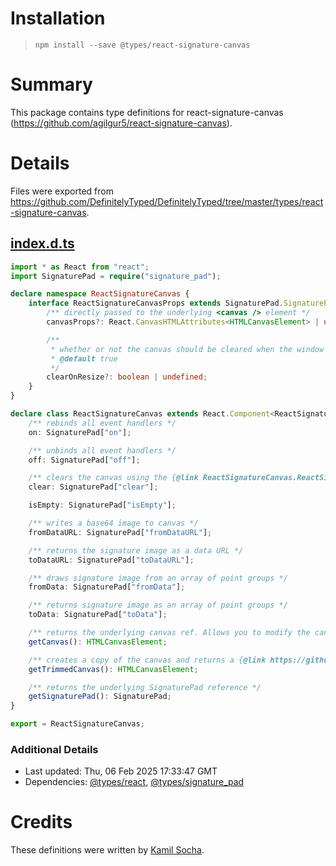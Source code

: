 # Installation
> `npm install --save @types/react-signature-canvas`

# Summary
This package contains type definitions for react-signature-canvas (https://github.com/agilgur5/react-signature-canvas).

# Details
Files were exported from https://github.com/DefinitelyTyped/DefinitelyTyped/tree/master/types/react-signature-canvas.
## [index.d.ts](https://github.com/DefinitelyTyped/DefinitelyTyped/tree/master/types/react-signature-canvas/index.d.ts)
````ts
import * as React from "react";
import SignaturePad = require("signature_pad");

declare namespace ReactSignatureCanvas {
    interface ReactSignatureCanvasProps extends SignaturePad.SignaturePadOptions {
        /** directly passed to the underlying <canvas /> element */
        canvasProps?: React.CanvasHTMLAttributes<HTMLCanvasElement> | undefined;

        /**
         * whether or not the canvas should be cleared when the window resizes
         * @default true
         */
        clearOnResize?: boolean | undefined;
    }
}

declare class ReactSignatureCanvas extends React.Component<ReactSignatureCanvas.ReactSignatureCanvasProps> {
    /** rebinds all event handlers */
    on: SignaturePad["on"];

    /** unbinds all event handlers */
    off: SignaturePad["off"];

    /** clears the canvas using the {@link ReactSignatureCanvas.ReactSignatureCanvasProps.backgroundColor|backgroundColor} prop */
    clear: SignaturePad["clear"];

    isEmpty: SignaturePad["isEmpty"];

    /** writes a base64 image to canvas */
    fromDataURL: SignaturePad["fromDataURL"];

    /** returns the signature image as a data URL */
    toDataURL: SignaturePad["toDataURL"];

    /** draws signature image from an array of point groups */
    fromData: SignaturePad["fromData"];

    /** returns signature image as an array of point groups */
    toData: SignaturePad["toData"];

    /** returns the underlying canvas ref. Allows you to modify the canvas however you want or call methods such as {@link ReactSignatureCanvas.toDataURL|toDataURL()} */
    getCanvas(): HTMLCanvasElement;

    /** creates a copy of the canvas and returns a {@link https://github.com/agilgur5/trim-canvas|trimmed version} of it, with all whitespace removed. */
    getTrimmedCanvas(): HTMLCanvasElement;

    /** returns the underlying SignaturePad reference */
    getSignaturePad(): SignaturePad;
}

export = ReactSignatureCanvas;

````

### Additional Details
 * Last updated: Thu, 06 Feb 2025 17:33:47 GMT
 * Dependencies: [@types/react](https://npmjs.com/package/@types/react), [@types/signature_pad](https://npmjs.com/package/@types/signature_pad)

# Credits
These definitions were written by [Kamil Socha](https://github.com/ksocha).
